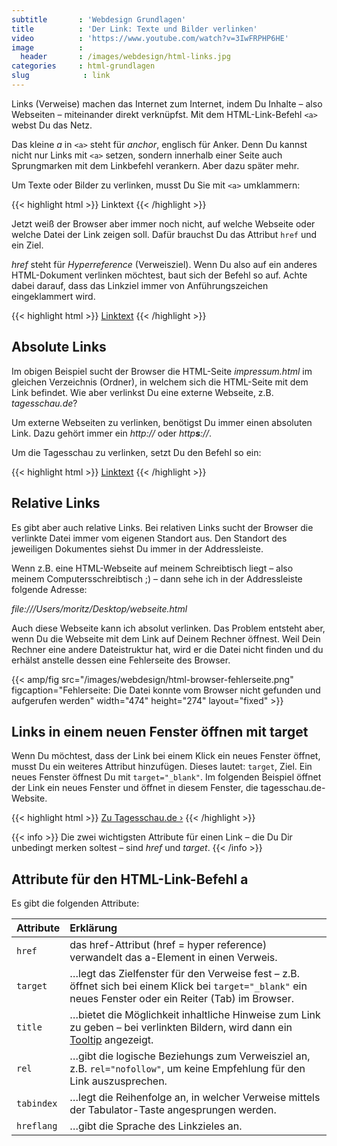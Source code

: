 ```yaml
---
subtitle       : 'Webdesign Grundlagen'
title          : 'Der Link: Texte und Bilder verlinken'
video          : 'https://www.youtube.com/watch?v=3IwFRPHP6HE'
image          :
  header       : /images/webdesign/html-links.jpg
categories     : html-grundlagen
slug            : link
---
```

Links (Verweise) machen das Internet zum Internet, indem Du Inhalte – also Webseiten – miteinander direkt verknüpfst. Mit dem HTML-Link-Befehl `<a>` webst Du das Netz.
<!-- readmore -->

Das kleine *a* in `<a>` steht für *anchor*, englisch für Anker. Denn Du kannst nicht nur Links mit `<a>` setzen, sondern innerhalb einer Seite auch Sprungmarken mit dem Linkbefehl verankern. Aber dazu später mehr.

Um Texte oder Bilder zu verlinken, musst Du Sie mit `<a>` umklammern:

{{< highlight html >}}
<a>Linktext</a>
{{< /highlight >}}

Jetzt weiß der Browser aber immer noch nicht, auf welche Webseite oder welche Datei der Link zeigen soll. Dafür brauchst Du das Attribut `href` und ein Ziel.

*href* steht für *Hyperreference* (Verweisziel). Wenn Du also auf ein anderes HTML-Dokument verlinken möchtest, baut sich der Befehl so auf. Achte dabei darauf, dass das Linkziel immer von Anführungszeichen eingeklammert wird.

{{< highlight html >}}
<a href="impressum.html">Linktext</a>
{{< /highlight >}}

## Absolute Links

Im obigen Beispiel sucht der Browser die HTML-Seite *impressum.html* im gleichen Verzeichnis (Ordner), in welchem sich die HTML-Seite mit dem Link befindet. Wie aber verlinkst Du eine externe Webseite, z.B. *tagesschau.de*?

Um externe Webseiten zu verlinken, benötigst Du immer einen absoluten Link. Dazu gehört immer ein *http://* oder *http**s**://*.

Um die Tagesschau zu verlinken, setzt Du den Befehl so ein:

{{< highlight html >}}
<a href="https://www.tagesschau.de/">Linktext</a>
{{< /highlight >}}

## Relative Links

Es gibt aber auch relative Links. Bei relativen Links sucht der Browser die verlinkte Datei immer vom eigenen Standort aus. Den Standort des jeweiligen Dokumentes siehst Du immer in der Addressleiste.

Wenn z.B. eine HTML-Webseite auf meinem Schreibtisch liegt – also meinem Computersschreibtisch ;) – dann sehe ich in der Addressleiste folgende Adresse:

*file:///Users/moritz/Desktop/webseite.html*

Auch diese Webseite kann ich absolut verlinken. Das Problem entsteht aber, wenn Du die Webseite mit dem Link auf Deinem Rechner öffnest. Weil Dein Rechner eine andere Dateistruktur hat, wird er die Datei nicht finden und du erhälst anstelle dessen eine Fehlerseite des Browser.

{{< amp/fig src="/images/webdesign/html-browser-fehlerseite.png" figcaption="Fehlerseite: Die Datei konnte vom Browser nicht gefunden und aufgerufen werden" width="474" height="274" layout="fixed" >}}

## Links in einem neuen Fenster öffnen mit target

Wenn Du möchtest, dass der Link bei einem Klick ein neues Fenster öffnet, musst Du ein weiteres Attribut hinzufügen. Dieses lautet: `target`, Ziel. Ein neues Fenster öffnest Du mit `target="_blank"`. Im folgenden Beispiel öffnet der Link ein neues Fenster und öffnet in diesem Fenster, die tagesschau.de-Website.

{{< highlight html >}}
<a href="https://www.tagesschau.de/" target="_blank">Zu Tagesschau.de ›</a>
{{< /highlight >}}

{{< info >}}
Die zwei wichtigsten Attribute für einen Link – die Du Dir unbedingt merken soltest – sind *href* und *target*.
{{< /info >}}

## Attribute für den HTML-Link-Befehl a

Es gibt die folgenden Attribute:

|  Attribute  |  Erklärung |
|:-----|:-----|
| `href` | das href-Attribut (href = hyper reference) verwandelt das a-Element in einen Verweis. |
| `target` | …legt das Zielfenster für den Verweise fest – z.B. öffnet sich bei einem Klick bei `target="_blank"` ein neues Fenster oder ein Reiter (Tab) im Browser. |
| `title` | …bietet die Möglichkeit inhaltliche Hinweise zum Link zu geben – bei verlinkten Bildern, wird dann ein [Tooltip](https://wiki.selfhtml.org/wiki/Glossar:Tooltip) angezeigt. |
| `rel` | …gibt die logische Beziehungs zum Verweisziel an, z.B. `rel="nofollow"`, um keine Empfehlung für den Link auszusprechen. |
| `tabindex` | …legt die Reihenfolge an, in welcher Verweise mittels der Tabulator-Taste angesprungen werden. |
| `hreflang` | …gibt die Sprache des Linkzieles an. |
